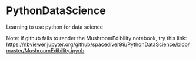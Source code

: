 # PythonDataScience
Learning to use python for data science

Note: if github fails to render the MushroomEdibility notebook, try this link:
https://nbviewer.jupyter.org/github/spacediver99/PythonDataScience/blob/master/MushroomEdibility.ipynb
